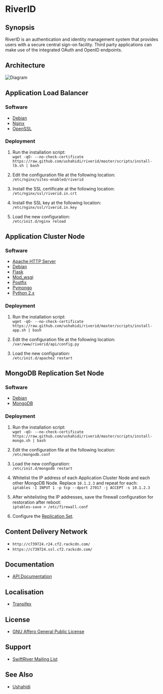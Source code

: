 # RiverID

## Synopsis

RiverID is an authentication and identity management system that provides users with a secure central sign-on facility. Third party applications can make use of the integrated OAuth and OpenID endpoints.

## Architecture

![Diagram](https://github.com/ushahidi/riverid/raw/master/diagrams/architecture.png)

## Application Load Balancer

### Software

* [Debian](http://www.debian.org/)
* [Nginx](http://nginx.org/)
* [OpenSSL](http://www.openssl.org/)

### Deployment

1. Run the installation script:  
`wget -qO- --no-check-certificate https://raw.github.com/ushahidi/riverid/master/scripts/install-lb.sh | bash`

2. Edit the configuration file at the following location:  
`/etc/nginx/sites-enabled/riverid`

3. Install the SSL certificate at the following location:  
`/etc/nginx/ssl/riverid.in.crt`

4. Install the SSL key at the following location:  
`/etc/nginx/ssl/riverid.in.key`

5. Load the new configuration:  
`/etc/init.d/nginx reload`

## Application Cluster Node

### Software

* [Apache HTTP Server](http://httpd.apache.org/)
* [Debian](http://www.debian.org/)
* [Flask](http://flask.pocoo.org/)
* [Mod_wsgi](http://code.google.com/p/modwsgi/)
* [Postfix](http://www.postfix.org/)
* [Pymongo](http://pypi.python.org/pypi/pymongo/)
* [Python 2.x](http://python.org/)

### Deployment

1. Run the installation script:  
`wget -qO- --no-check-certificate https://raw.github.com/ushahidi/riverid/master/scripts/install-app.sh | bash`

2. Edit the configuration file at the following location:  
`/var/www/riverid/api/config.py`

3. Load the new configuration:  
`/etc/init.d/apache2 restart`

## MongoDB Replication Set Node

### Software

* [Debian](http://www.debian.org/)
* [MongoDB](http://www.mongodb.org/)

### Deployment

1. Run the installation script:  
`wget -qO- --no-check-certificate https://raw.github.com/ushahidi/riverid/master/scripts/install-mongo.sh | bash`

2. Edit the configuration file at the following location:  
`/etc/mongodb.conf`

3. Load the new configuration:  
`/etc/init.d/mongodb restart`

4. Whitelist the IP address of each Application Cluster Node and each other MongoDB Node. Replace `10.1.2.3` and repeat for each:  
`iptables -I INPUT 1 -p tcp --dport 27017 -j ACCEPT -s 10.1.2.3`

5. After whitelisting the IP addresses, save the firewall configuration for restoration after reboot:  
`iptables-save > /etc/firewall.conf`

6. Configure the [Replication Set](http://www.mongodb.org/display/DOCS/Replica+Sets).

## Content Delivery Network

* `http://c739724.r24.cf2.rackcdn.com/`
* `https://c739724.ssl.cf2.rackcdn.com/`

## Documentation

* [API Documentation](https://github.com/ushahidi/riverid/blob/master/doc/api.md)

## Localisation

* [Transifex](https://www.transifex.net/projects/p/riverid/)

## License

* [GNU Affero General Public License](http://www.gnu.org/licenses/agpl.html)

## Support

* [SwiftRiver Mailing List](http://groups.google.com/group/swiftriver)

## See Also

* [Ushahidi](http://ushahidi.com/)